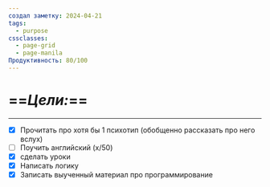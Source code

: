 ```yaml
---
создал заметку: 2024-04-21
tags:
  - purpose
cssclasses:
  - page-grid
  - page-manila
Продуктивность: 80/100
---
```

# ==***Цели:***==

---
- [x]  Прочитать про хотя бы 1 психотип (обобщенно рассказать про него вслух)
- [ ] Поучить английский (x/50)
- [x] сделать уроки
- [x] Написать логику
- [x] Записать выученный материал про программирование